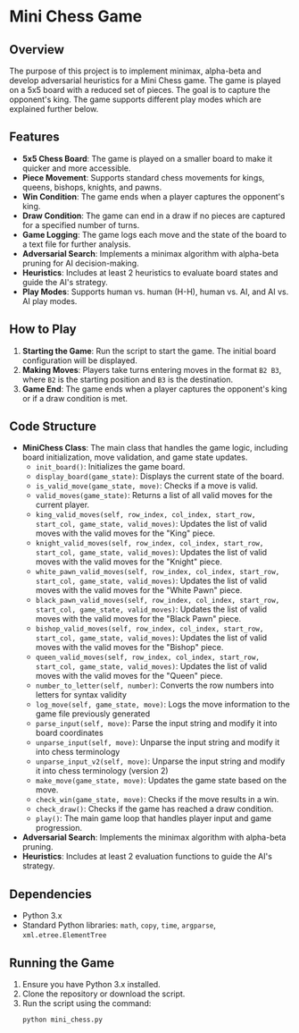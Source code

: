 # Mini Chess Game

## Overview

The purpose of this project is to implement minimax, alpha-beta and develop adversarial heuristics for a Mini Chess game. The game is played on a 5x5 board with a reduced set of pieces. The goal is to capture the opponent's king. The game supports different play modes which are explained further below.

## Features

- **5x5 Chess Board**: The game is played on a smaller board to make it quicker and more accessible.
- **Piece Movement**: Supports standard chess movements for kings, queens, bishops, knights, and pawns.
- **Win Condition**: The game ends when a player captures the opponent's king.
- **Draw Condition**: The game can end in a draw if no pieces are captured for a specified number of turns.
- **Game Logging**: The game logs each move and the state of the board to a text file for further analysis.
- **Adversarial Search**: Implements a minimax algorithm with alpha-beta pruning for AI decision-making.
- **Heuristics**: Includes at least 2 heuristics to evaluate board states and guide the AI's strategy.
- **Play Modes**: Supports human vs. human (H-H), human vs. AI, and AI vs. AI play modes.

## How to Play

1. **Starting the Game**: Run the script to start the game. The initial board configuration will be displayed.
2. **Making Moves**: Players take turns entering moves in the format `B2 B3`, where `B2` is the starting position and `B3` is the destination.
3. **Game End**: The game ends when a player captures the opponent's king or if a draw condition is met.

## Code Structure

- **MiniChess Class**: The main class that handles the game logic, including board initialization, move validation, and game state updates.
  - `init_board()`: Initializes the game board.
  - `display_board(game_state)`: Displays the current state of the board.
  - `is_valid_move(game_state, move)`: Checks if a move is valid.
  - `valid_moves(game_state)`: Returns a list of all valid moves for the current player.
  - `king_valid_moves(self, row_index, col_index, start_row, start_col, game_state, valid_moves)`: Updates the list of valid moves with the valid moves for the "King" piece.
  - `knight_valid_moves(self, row_index, col_index, start_row, start_col, game_state, valid_moves)`: Updates the list of valid moves with the valid moves for the "Knight" piece.
  - `white_pawn_valid_moves(self, row_index, col_index, start_row, start_col, game_state, valid_moves)`: Updates the list of valid moves with the valid moves for the "White Pawn" piece.
  - `black_pawn_valid_moves(self, row_index, col_index, start_row, start_col, game_state, valid_moves)`: Updates the list of valid moves with the valid moves for the "Black Pawn" piece.
  - `bishop_valid_moves(self, row_index, col_index, start_row, start_col, game_state, valid_moves)`: Updates the list of valid moves with the valid moves for the "Bishop" piece.
  - `queen_valid_moves(self, row_index, col_index, start_row, start_col, game_state, valid_moves)`: Updates the list of valid moves with the valid moves for the "Queen" piece.
  - `number_to_letter(self, number)`: Converts the row numbers into letters for syntax validity
  - `log_move(self, game_state, move)`: Logs the move information to the game file previously generated
  - `parse_input(self, move)`: Parse the input string and modify it into board coordinates
  - `unparse_input(self, move)`: Unparse the input string and modify it into chess terminology
  - `unparse_input_v2(self, move)`: Unparse the input string and modify it into chess terminology (version 2)
  - `make_move(game_state, move)`: Updates the game state based on the move.
  - `check_win(game_state, move)`: Checks if the move results in a win.
  - `check_draw()`: Checks if the game has reached a draw condition.
  - `play()`: The main game loop that handles player input and game progression.
- **Adversarial Search**: Implements the minimax algorithm with alpha-beta pruning.
- **Heuristics**: Includes at least 2 evaluation functions to guide the AI's strategy.

## Dependencies

- Python 3.x
- Standard Python libraries: `math`, `copy`, `time`, `argparse`, `xml.etree.ElementTree`

## Running the Game

1. Ensure you have Python 3.x installed.
2. Clone the repository or download the script.
3. Run the script using the command:
   ```bash
   python mini_chess.py
   ```
